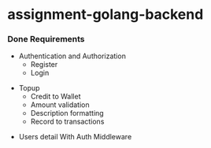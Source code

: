 # assignment-golang-backend


### Done Requirements


* Authentication and Authorization
  - Register
  - Login 

- Topup
  - Credit to Wallet
  - Amount validation
  - Description formatting
  - Record to transactions
  
* Users detail With Auth Middleware
